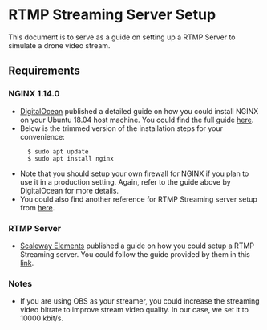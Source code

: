 # RTMP Streaming Server Setup

This document is to serve as a guide on setting up a RTMP Server to simulate a drone video stream.

## Requirements

### NGINX 1.14.0
- [DigitalOcean](https://www.digitalocean.com/) published a detailed guide on how you could install NGINX on your Ubuntu 18.04 host machine. You could find the full guide [here](https://www.digitalocean.com/community/tutorials/how-to-install-nginx-on-ubuntu-18-04).
- Below is the trimmed version of the installation steps for your convenience:
    ```
      $ sudo apt update
      $ sudo apt install nginx 
    ```
 - Note that you should setup your own firewall for NGINX if you plan to use it in a production setting. Again, refer to the guide above by DigitalOcean for more details.
 - You could also find another reference for RTMP Streaming server setup from [here](https://sites.google.com/view/facebook-rtmp-to-rtmps/home).

### RTMP Server
-  [Scaleway Elements](https://www.scaleway.com/en/) published a guide on how you could setup a RTMP Streaming server. You could follow the guide provided by them in this [link](https://www.scaleway.com/en/docs/setup-rtmp-streaming-server/).

### Notes

 - If you are using OBS as your streamer, you could increase the streaming video bitrate to improve stream video quality. In our case, we set it to 10000 kbit/s.

